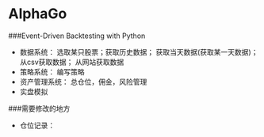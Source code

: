 # AlphaGo
###Event-Driven Backtesting with Python

- 数据系统： 选取某只股票；获取历史数据； 获取当天数据(获取某一天数据)； 从csv获取数据； 从网站获取数据
- 策略系统： 编写策略
- 资产管理系统： 总仓位，佣金，风险管理
- 实盘模拟

###需要修改的地方
- 仓位记录：
